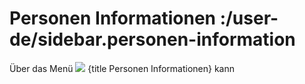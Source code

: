 # Personen Informationen :/user-de/sidebar.personen-information

Über das Menü ![](person_search-24px.svg) {title Personen Informationen} kann 
